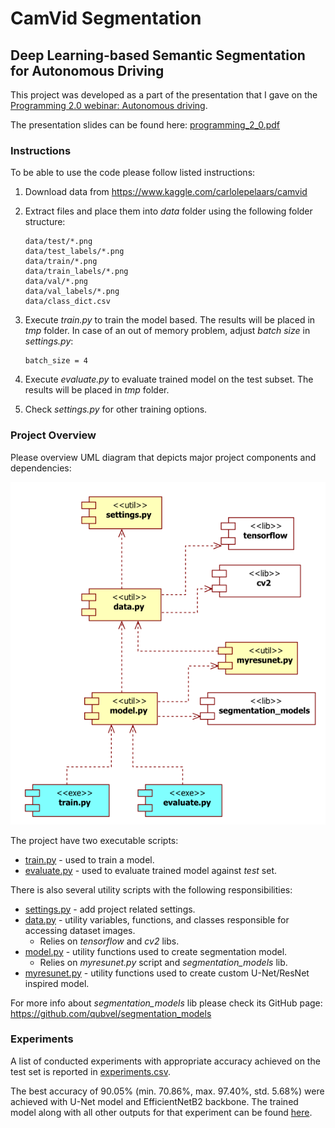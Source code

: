 # CamVid Segmentation
## Deep Learning-based Semantic Segmentation for Autonomous Driving 

This project was developed as a part of the presentation that I gave on the 
[Programming 2.0 webinar: Autonomous driving](https://www.linkedin.com/events/programming2-0webinara-autonomo6755030263207665664/).

The presentation slides can be found here: 
[programming_2_0.pdf](./docs/programming_2_0.pdf)

### Instructions 

To be able to use the code please follow listed instructions:

1)  Download data from https://www.kaggle.com/carlolepelaars/camvid
 
2)  Extract files and place them into *data* folder using the following folder structure:
    ```    
    data/test/*.png
    data/test_labels/*.png
    data/train/*.png
    data/train_labels/*.png
    data/val/*.png
    data/val_labels/*.png
    data/class_dict.csv
    ```

4) Execute *train.py* to train the model based. The results will be placed in *tmp* folder. In case of an out of memory problem, adjust *batch size* in *settings.py*:  
   ```
   batch_size = 4
   ```
   
5) Execute *evaluate.py* to evaluate trained model on the test subset. The results will be placed in *tmp* folder.

6) Check *settings.py* for other training options.

### Project Overview

Please overview UML diagram that depicts major project components and dependencies:

![UML Component Diagram](./docs/uml_model.png)

The project have two executable scripts: 
* [train.py](./train.py) - used to train a model.
* [evaluate.py](./evaluate.py) - used to evaluate trained model against *test* set.

There is also several utility scripts with the following responsibilities:
* [settings.py](./settings.py) - add project related settings.
* [data.py](./data.py) - utility variables, functions, and classes responsible for accessing dataset images. 
  * Relies on *tensorflow* and *cv2* libs.
* [model.py](./model.py) - utility functions used to create segmentation model. 
  * Relies on *myresunet.py* script and *segmentation_models* lib.
* [myresunet.py](./myresunet.py) - utility functions used to create custom U-Net/ResNet inspired model.

For more info about *segmentation_models* lib please check its GitHub page:
https://github.com/qubvel/segmentation_models

### Experiments

A list of conducted experiments with appropriate accuracy achieved on the test set is reported in 
[experiments.csv](./results/experiments.csv).

The best accuracy of 90.05% (min. 70.86%, max. 97.40%, std. 5.68%) were achieved with U-Net model and EfficientNetB2 backbone. 
The trained model along with all other outputs for that experiment can be found 
[here](./results/unet_efficientnetb2_bs4/).
